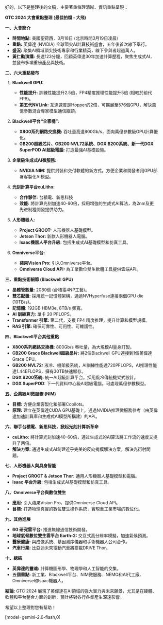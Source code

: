 好的，以下是整理後的文稿，主要著重條理清晰、資訊重點呈現：

**GTC 2024 大會重點整理 (最佳拍檔 - 大飛)**

**一、大會簡介**

*   **時間地點:** 美國聖荷西，3月18日 (北京時間3月19日凌晨)
*   **重點:** 英偉達 (NVIDIA) 全球頂尖AI計算技術盛會，五年後首次線下舉行。
*   **盛況:** 聚集AI領域頂尖技術專家和行業精英，線下參與者超過萬人。
*   **黃仁勳演講:** 長達123分鐘，回顧英偉達30年加速計算歷程，聚焦生成式AI，並發布多項重磅產品與技術。

**二、六大重點發布**

1.  **Blackwell GPU:**

    *   **性能提升:** 訓練性能提升2.5倍，FP4精度推理性能提升5倍 (相較於前代FP8)。
    *   **第五代NVLink:** 互連速度是Hopper的2倍，可擴展至576個GPU，解決萬億參數混合專家模型通信瓶頸。

2.  **Blackwell平台“全家桶”:**

    *   **X800系列網路交換機:** 吞吐量高達800Gb/s，面向萬億參數級GPU計算優化。
    *   **GB200超級芯片、GB200 NVL72系統、DGX B200系統、新一代DGX SuperPOD AI超級電腦:** 打造最強AI基礎設施。

3.  **企業級生成式AI微服務:**

    *   **NVIDIA NIM:** 提供封裝和交付軟體的新方式，方便企業和開發者用GPU部署客製化AI模型。

4.  **光刻計算平台cuLitho:**

    *   **合作夥伴:** 台積電、新思科技
    *   **效能:** 將計算光刻加速40-60倍，採用增強的生成式AI算法，為2nm及更先进制程開發提供助力。

5.  **人形機器人:**

    *   **Project GROOT:** 人形機器人基礎模型。
    *   **Jetson Thor:** 新款人形機器人電腦。
    *   **Isaac機器人平台升級:** 包括生成式AI基礎模型和仿真工具。

6.  **Omniverse平台:**

    *   **蘋果Vision Pro:** 引入Omniverse平台。
    *   **Omniverse Cloud API:** 為工業數位雙生軟體工具提供雲端API。

**三、重點技術細節 (Blackwell GPU)**

*   **晶體管數量:** 2080億 (台積電4NP工藝)。
*   **雙芯配置:** 採用統一記憶體架構，通過NVHyperfuse連接兩個GPU die (10TB/s)。
*   **記憶體:** 192GB HBM3e, 8TB/s 頻寬。
*   **AI 訓練算力:** 單卡 20 PFLOPS。
*   **Transformer 引擎:** 第二代，支援 FP4 精度推理，提升計算和模型規模。
*   **RAS 引擎:** 確保可靠性、可用性、可維護性。

**四、Blackwell平台其他重點**

*   **X800系列網路交換機:** 800Gb/s 吞吐量，為大規模AI量身訂製。
*   **GB200 Grace Blackwell超級晶片:** 將2個Blackwell GPU連接到1個英偉達Grace CPU。
*   **GB200 NVL72:** 液冷、機架級系統，AI訓練性能達720PFLOPS，AI推理性能達1.44EFLOPS，擁有30TB快速顯存。
*   **DGX B200系統:** 統一AI超級計算平台，採用風冷傳統機架式設計。
*   **DGX SuperPOD:** 下一代資料中心級AI超級電腦，可處理萬億參數模型。

**五、企業級AI微服務 (NIM)**

*   **目標:** 方便企業客製化和部署Copilots。
*   **原理:** 建立在英偉達CUDA GPU基礎上，通過NVIDIA推理微服務參考（由英偉達加速計算庫和生成式AI模型所構建）的API。

**六、聯手台積電、新思科技，掀起光刻計算新革命**

*   **cuLitho:** 將計算光刻加速40-60倍，通过生成式的AI算法將工作流的速度又提升了两倍。
*   **解決方案:** 通過生成式AI創建近乎完美的反向掩模解決方案，解決光衍射問題。

**七、人形機器人與具身智能**

*   **Project GROOT & Jetson Thor:** 通用人形機器人基礎模型和電腦。
*   **Isaac 平台升級:** 包括生成式AI基礎模型和仿真工具。

**八、Omniverse平台與數位雙生**

*   **應用:** 引入蘋果Vision Pro，提供Omniverse Cloud API。
*   **目標:** 打造物理真實的數位雙生操作系統，實現重工業市場的數位化。

**九、其他進展**

*   **6G 研究雲平台:** 推進無線通信技術開發。
*   **地球氣候數位雙生雲平台 Earth-2:** 交互式高分辨率模擬，加速氣候預測。
*   **醫療健康:** 與成像系統、基因測序儀器和手術機器人公司合作。
*   **汽車行業:** 比亞迪未來電動汽車將搭載DRIVE Thor。

**十、總結**

*   **英偉達的靈魂:** 計算機圖形學、物理學和人工智能的交集。
*   **五個重點:** 新工業、Blackwell平台、NIM微服務、NEMO和AI代工廠、Omniverse和Isaac機器人。

**結論:** GTC 2024 展現了英偉達在AI領域的強大實力與未來願景，尤其是在硬體、軟體和平台整合方面的創新，預計將對各行各業產生深遠影響。

希望以上整理對您有幫助！

[model=gemini-2.0-flash,0]
